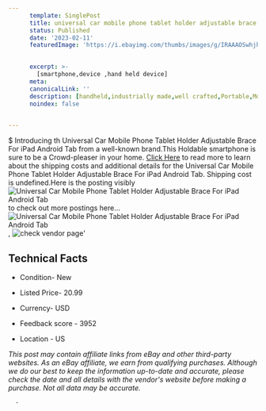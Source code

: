 ```yaml
---
      template: SinglePost
      title: universal car mobile phone tablet holder adjustable brace for ipad android tab
      status: Published
      date: '2023-02-11'
      featuredImage: 'https://i.ebayimg.com/thumbs/images/g/IRAAAOSwhjhhJgod/s-l225.jpg'
       

      excerpt: >-
        [smartphone,device ,hand held device]
      meta:
      canonicalLink: ''
      description: [handheld,industrially made,well crafted,Portable,Mobile,Compact,Convenient,Lightweight,Maneuverable,Man-portable,Miniature,Carriable,Hand-held,Light,Holdable,Transportable,Mobile device,Pocket-sized,On-the-go,Wireless,Cordless,Compact size,Convenient size, smartphone,device ,hand held device]
      noindex: false
      

---
```

$
      Introducing th Universal Car Mobile Phone Tablet Holder​ Adjustable Brace For iPad Android Tab from a well-known brand.This Holdable smartphone is sure to be a Crowd-pleaser in your home. [Click Here](https://www.ebay.com/itm/165045133341?hash=item266d74e01d%3Ag%3AIRAAAOSwhjhhJgod&mkevt=1&mkcid=1&mkrid=711-53200-19255-0&campid=%253CePNCampaignId%253E&customid=%253CreferenceId%253E&toolid=10049) to read more to learn about the shipping costs and additional details for the Universal Car Mobile Phone Tablet Holder​ Adjustable Brace For iPad Android Tab. Shipping cost is undefined.Here is the posting visibly ![Universal Car Mobile Phone Tablet Holder​ Adjustable Brace For iPad Android Tab](https://i.ebayimg.com/thumbs/images/g/IRAAAOSwhjhhJgod/s-l225.jpg) to check out more postings here... ![Universal Car Mobile Phone Tablet Holder​ Adjustable Brace For iPad Android Tab](https://i.ebayimg.com/images/g/IRAAAOSwhjhhJgod/s-l960.jpg), ![check vendor page](https://origin-galleryplus.ebayimg.com/ws/web/165045133341_2_0_1/225x225.jpg,https://origin-galleryplus.ebayimg.com/ws/web/165045133341_3_0_1/225x225.jpg,https://origin-galleryplus.ebayimg.com/ws/web/165045133341_4_0_1/225x225.jpg,https://origin-galleryplus.ebayimg.com/ws/web/165045133341_5_0_1/225x225.jpg,https://origin-galleryplus.ebayimg.com/ws/web/165045133341_6_0_1/225x225.jpg,https://origin-galleryplus.ebayimg.com/ws/web/165045133341_7_0_1/225x225.jpg,https://origin-galleryplus.ebayimg.com/ws/web/165045133341_8_0_1/225x225.jpg,https://origin-galleryplus.ebayimg.com/ws/web/165045133341_9_0_1/225x225.jpg,https://origin-galleryplus.ebayimg.com/ws/web/165045133341_10_0_1/225x225.jpg)'

      

 ## Technical Facts 



     
      

 - Condition- New 


      

 - Listed Price- 20.99 


      

 - Currency- USD 


      

 - Feedback score - 3952 


      

 - Location - US 


      
      

 *_This post may contain affiliate links from eBay and other third-party websites. As an eBay affiliate, we earn from qualifying purchases. Although we do our best to keep the information up-to-date and accurate, please check the date and all details with the vendor's website before making a purchase. Not all data may be accurate._*




      -
